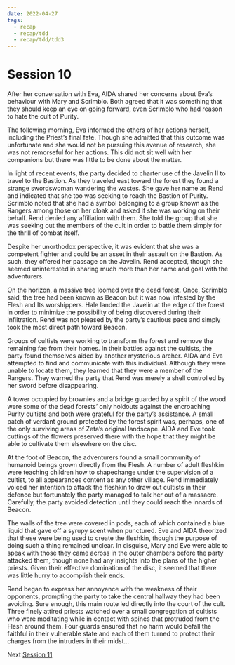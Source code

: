 ```yaml
---
date: 2022-04-27
tags:
  - recap
  - recap/tdd
  - recap/tdd/tdd3
---
```

# Session 10

After her conversation with Eva, AIDA shared her concerns about Eva’s behaviour with Mary and Scrimblo. Both agreed that it was something that they should keep an eye on going forward, even Scrimblo who had reason to hate the cult of Purity.

The following morning, Eva informed the others of her actions herself, including the Priest’s final fate. Though she admitted that this outcome was unfortunate and she would not be pursuing this avenue of research, she was not remorseful for her actions. This did not sit well with her companions but there was little to be done about the matter.

In light of recent events, the party decided to charter use of the Javelin II to travel to the Bastion. As they traveled east toward the forest they found a strange swordswoman wandering the wastes. She gave her name as Rend and indicated that she too was seeking to reach the Bastion of Purity. Scrimblo noted that she had a symbol belonging to a group known as the Rangers among those on her cloak and asked if she was working on their behalf. Rend denied any affiliation with them. She told the group that she was seeking out the members of the cult in order to battle them simply for the thrill of combat itself.

Despite her unorthodox perspective, it was evident that she was a competent fighter and could be an asset in their assault on the Bastion. As such, they offered her passage on the Javelin. Rend accepted, though she seemed uninterested in sharing much more than her name and goal with the adventurers.

On the horizon, a massive tree loomed over the dead forest. Once, Scrimblo said, the tree had been known as Beacon but it was now infested by the Flesh and Its worshippers. Hale landed the Javelin at the edge of the forest in order to minimize the possibility of being discovered during their infiltration. Rend was not pleased by the party’s cautious pace and simply took the most direct path toward Beacon.

Groups of cultists were working to transform the forest and remove the remaining fae from their homes. In their battles against the cultists, the party found themselves aided by another mysterious archer. AIDA and Eva attempted to find and communicate with this individual. Although they were unable to locate them, they learned that they were a member of the Rangers. They warned the party that Rend was merely a shell controlled by her sword before disappearing.

A tower occupied by brownies and a bridge guarded by a spirit of the wood were some of the dead forests’ only holdouts against the encroaching Purity cultists and both were grateful for the party’s assistance. A small patch of verdant ground protected by the forest spirit was, perhaps, one of the only surviving areas of Zeta’s original landscape. AIDA and Eve took cuttings of the flowers preserved there with the hope that they might be able to cultivate them elsewhere on the disc.

At the foot of Beacon, the adventurers found a small community of humanoid beings grown directly from the Flesh. A number of adult fleshkin were teaching children how to shapechange under the supervision of a cultist, to all appearances content as any other village. Rend immediately voiced her intention to attack the fleshkin to draw out cultists in their defence but fortunately the party managed to talk her out of a massacre. Carefully, the party avoided detection until they could reach the innards of Beacon.

The walls of the tree were covered in pods, each of which contained a blue liquid that gave off a syrupy scent when punctured. Eve and AIDA theorized that these were being used to create the fleshkin, though the purpose of doing such a thing remained unclear. In disguise, Mary and Eve were able to speak with those they came across in the outer chambers before the party attacked them, though none had any insights into the plans of the higher priests. Given their effective domination of the disc, it seemed that there was little hurry to accomplish their ends.

Rend began to express her annoyance with the weakness of their opponents, prompting the party to take the central hallway they had been avoiding. Sure enough, this main route led directly into the court of the cult. Three finely attired priests watched over a small congregation of cultists who were meditating while in contact with spines that protruded from the Flesh around them. Four guards ensured that no harm would befall the faithful in their vulnerable state and each of them turned to protect their charges from the intruders in their midst...

Next
[Session 11](Recaps/Auril%20Adventures/Campaign%203%20-%20A%20Wasteland%20of%20Flesh/Session%2011.md)